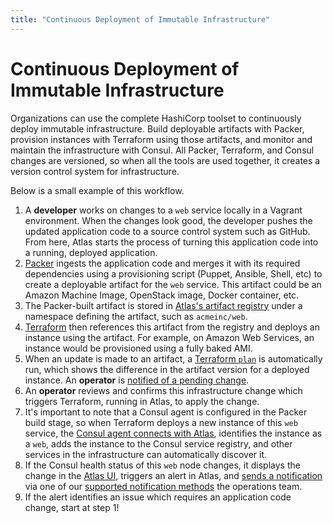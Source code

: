 ```yaml
---
title: "Continuous Deployment of Immutable Infrastructure"
---
```


# Continuous Deployment of Immutable Infrastructure

Organizations can use the complete HashiCorp toolset to continuously deploy
immutable infrastructure. Build deployable artifacts with Packer, provision
instances with Terraform using those artifacts, and monitor and maintain the
infrastructure with Consul. All Packer, Terraform, and Consul changes
are versioned, so when all the tools are used together, it creates
a version control system for infrastructure.

Below is a small example of this workflow.

1. A __developer__ works on changes to a `web` service locally in a Vagrant
environment. When the changes look good, the developer pushes the updated
application code to a source control system such as GitHub. From here, Atlas
starts the process of turning this application code into a running, deployed application.
2. [Packer](/help/packer/builds) ingests the application code and merges it with its
required dependencies using a provisioning script
(Puppet, Ansible, Shell, etc) to create a deployable artifact for the `web` service.
This artifact could be an Amazon Machine Image, OpenStack image, Docker container, etc.
3. The Packer-built artifact is stored in [Atlas's artifact registry](/help/packer/artifacts)
under a namespace defining the artifact, such as `acmeinc/web`.
4. [Terraform](/help/terraform/runs) then references this artifact from the registry and
deploys an instance using the artifact. For example, on Amazon Web Services, an
instance would be provisioned using a fully baked AMI.
5. When an update is made to an artifact, a
[Terraform `plan`](/help/terraform/runs) is automatically run, which
shows the difference in the artifact version for a deployed instance.
An __operator__ is [notified of a pending change](/help/terraform/runs/notifications).
5. An __operator__ reviews and confirms this infrastructure change which triggers
Terraform, running in Atlas, to apply the change.
6. It's important to note that a Consul agent is configured in the Packer build stage,
so when Terraform deploys a new instance of this `web` service, the
[Consul agent connects with Atlas](/help/consul/auto-join), identifies the instance as a
`web`, adds the instance to the Consul service registry, and other services in the
infrastructure can automatically discover it.
7. If the Consul health status of this `web` node changes, it displays the change
in the [Atlas UI](/help/consul/monitoring-ui), triggers an alert in Atlas, and
[sends a notification](/help/consul/alerts) via one of our [supported
notification methods](/help/consul/alerts/notification-methods) the operations team.
8. If the alert identifies an issue which requires an application code change,
start at step 1!
